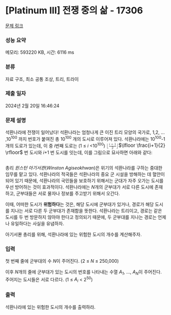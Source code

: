 # [Platinum III] 전쟁 중의 삶 - 17306 

[문제 링크](https://www.acmicpc.net/problem/17306) 

### 성능 요약

메모리: 593220 KB, 시간: 6116 ms

### 분류

자료 구조, 최소 공통 조상, 트리, 트라이

### 제출 일자

2024년 2월 20일 16:46:24

### 문제 설명

<p>석환나라에 전쟁이 일어났다! 석환나라는 엄청나게 큰 이진 트리 모양의 국가로, 1,2, ... ,10<sup>100</sup> 까지 번호가 붙여진 총 10<sup>100</sup> 개의 도시로 이루어져 있다. 석환나라에는 10<sup>100</sup>-1개의 도로가 있는데, 이 중 <em>i</em>번째 도로는 (1 ≤ <em>i</em> <10<sup>100</sup>) <mjx-container class="MathJax" jax="CHTML" style="font-size: 109%; position: relative;"><mjx-math class="MJX-TEX" aria-hidden="true"><mjx-mo class="mjx-n"><mjx-c class="mjx-c230A"></mjx-c></mjx-mo><mjx-mfrac><mjx-frac><mjx-num><mjx-nstrut></mjx-nstrut><mjx-mrow size="s"><mjx-mi class="mjx-i"><mjx-c class="mjx-c1D456 TEX-I"></mjx-c></mjx-mi><mjx-mo class="mjx-n"><mjx-c class="mjx-c2B"></mjx-c></mjx-mo><mjx-mn class="mjx-n"><mjx-c class="mjx-c31"></mjx-c></mjx-mn></mjx-mrow></mjx-num><mjx-dbox><mjx-dtable><mjx-line></mjx-line><mjx-row><mjx-den><mjx-dstrut></mjx-dstrut><mjx-mn class="mjx-n" size="s"><mjx-c class="mjx-c32"></mjx-c></mjx-mn></mjx-den></mjx-row></mjx-dtable></mjx-dbox></mjx-frac></mjx-mfrac><mjx-mo class="mjx-n"><mjx-c class="mjx-c230B"></mjx-c></mjx-mo></mjx-math><mjx-assistive-mml unselectable="on" display="inline"><math xmlns="http://www.w3.org/1998/Math/MathML"><mo fence="false" stretchy="false">⌊</mo><mfrac><mrow><mi>i</mi><mo>+</mo><mn>1</mn></mrow><mn>2</mn></mfrac><mo fence="false" stretchy="false">⌋</mo></math></mjx-assistive-mml><span aria-hidden="true" class="no-mathjax mjx-copytext">$\lfloor \frac{i+1}{2} \rfloor$</span></mjx-container> 번 도시와 <em>i</em>+1 번 도시를 잇는데, 이를 그림으로 묘사하면 아래와 같다:</p>

<p style="text-align: center;"><img alt="" src="https://upload.acmicpc.net/7d145311-fa1b-474e-9fdf-c2535cab046e/-/preview/"></p>

<p>총리 <em>윈스턴 아기서콴</em>(<em>Winston Agiseokhwan</em>)은 위기의 석환나라를 구하는 중대한 임무를 맡고 있다. 석환나라의 적국들은 석환나라의 중요 군 시설을 방해하는 데 혈안이 되어 있기 때문에, 석환나라의 국민들을 보호하기 위해서는 군대가 자주 오가는 도시를 우선 방어하는 것이 효과적이다. 석환나라에는 <em>N</em>개의 군부대가 서로 다른 도시에 존재하고, 군부대들은 서로 물자나 정보를 주고받기 위해서 오간다.</p>

<p>이때, 어떠한 도시가 <strong>위험하다</strong>는 것은, 해당 도시에 군부대가 있거나, 경로가 해당 도시를 지나는 서로 다른 두 군부대가 존재함을 뜻한다. 석환나라는 트리이고, 경로는 같은 도시를 두 번 방문하지 않아야 한다고 정의되기 때문에, 두 군부대를 지나는 경로는 언제나 유일하다는 사실을 유념하자.</p>

<p>아기서콴 총리를 위해, 석환나라에 있는 위험한 도시의 개수를 계산해주자.</p>

### 입력 

 <p>첫 번째 줄에 군부대의 수 <em>N</em>이 주어진다. (2 ≤<em> </em><em>N</em> ≤ 250,000)</p>

<p>이후 <em>N</em>개의 줄에 군부대가 있는 도시의 번호를 나타내는 수열 <em>A<sub>1</sub></em>, ..., <em>A<sub>N</sub></em>이 주어진다. 주어지는 도시들은 서로 다르다. (1 ≤ <em>A<sub>i</sub></em> < 2<sup>50</sup>)</p>

### 출력 

 <p>석환나라에 있는 위험한 도시의 개수를 출력하라.</p>

